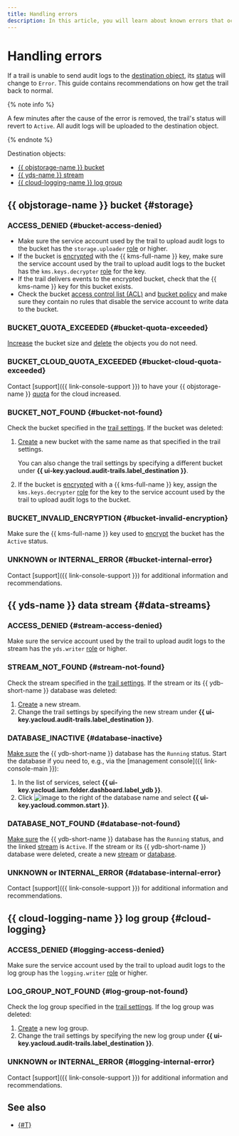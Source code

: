 ```yaml
---
title: Handling errors
description: In this article, you will learn about known errors that occur when sending audit logs to trail destination objects. Follow the suggested recommendations to get the trail back to normal.
---
```


# Handling errors


If a trail is unable to send audit logs to the [destination object](../concepts/trail.md#target), its [status](../concepts/trail.md#status) will change to `Error`. This guide contains recommendations on how get the trail back to normal.

{% note info %}

A few minutes after the cause of the error is removed, the trail's status will revert to `Active`. All audit logs will be uploaded to the destination object.

{% endnote %}


Destination objects:
* [{{ objstorage-name }} bucket](#storage)
* [{{ yds-name }} stream](#data-streams)
* [{{ cloud-logging-name }} log group](#cloud-logging)


## {{ objstorage-name }} bucket {#storage}

### ACCESS_DENIED {#bucket-access-denied}

* Make sure the service account used by the trail to upload audit logs to the bucket has the `storage.uploader` [role](../../storage/security/index.md#storage-uploader) or higher.
* If the bucket is [encrypted](../../storage/tutorials/server-side-encryption.md) with the {{ kms-full-name }} key, make sure the service account used by the trail to upload audit logs to the bucket has the `kms.keys.decrypter` [role](../../kms/security/index.md#kms-keys-decrypter) for the key.
* If the trail delivers events to the encrypted bucket, check that the {{ kms-name }} key for this bucket exists.
* Check the bucket [access control list (ACL)](../../storage/concepts/acl.md) and [bucket policy](../../storage/concepts/policy.md) and make sure they contain no rules that disable the service account to write data to the bucket.

### BUCKET_QUOTA_EXCEEDED {#bucket-quota-exceeded}

[Increase](../../storage/operations/buckets/limit-max-volume.md) the bucket size and [delete](../../storage/operations/objects/delete.md) the objects you do not need.

### BUCKET_CLOUD_QUOTA_EXCEEDED {#bucket-cloud-quota-exceeded}

Contact [support]({{ link-console-support }}) to have your {{ objstorage-name }} [quota](../../storage/concepts/limits.md#storage-quotas) for the cloud increased.

### BUCKET_NOT_FOUND {#bucket-not-found}

Check the bucket specified in the [trail settings](../concepts/trail.md#trail-settings). If the bucket was deleted:
1. [Create](../../storage/operations/buckets/create.md) a new bucket with the same name as that specified in the trail settings.

    You can also change the trail settings by specifying a different bucket under **{{ ui-key.yacloud.audit-trails.label_destination }}**.
1. If the bucket is [encrypted](../../storage/tutorials/server-side-encryption.md) with a {{ kms-full-name }} key, assign the `kms.keys.decrypter` [role](../../kms/security/index.md#kms-keys-decrypter) for the key to the service account used by the trail to upload audit logs to the bucket.


### BUCKET_INVALID_ENCRYPTION {#bucket-invalid-encryption}

Make sure the {{ kms-full-name }} key used to [encrypt](../../storage/tutorials/server-side-encryption.md) the bucket has the `Active` status.


### UNKNOWN or INTERNAL_ERROR {#bucket-internal-error}

Contact [support]({{ link-console-support }}) for additional information and recommendations.


## {{ yds-name }} data stream {#data-streams}

### ACCESS_DENIED {#stream-access-denied}

Make sure the service account used by the trail to upload audit logs to the stream has the `yds.writer` [role](../../data-streams/security/#yds-editor) or higher.

### STREAM_NOT_FOUND {#stream-not-found}

Check the stream specified in the [trail settings](../concepts/trail.md#trail-settings). If the stream or its {{ ydb-short-name }} database was deleted:
1. [Create](../../data-streams/operations/manage-streams.md#create-data-stream) a new stream.
1. Change the trail settings by specifying the new stream under **{{ ui-key.yacloud.audit-trails.label_destination }}**.

### DATABASE_INACTIVE {#database-inactive}

[Make sure](../../ydb/operations/manage-databases.md#list-db) the {{ ydb-short-name }} database has the `Running` status. Start the database if you need to, e.g., via the [management console]({{ link-console-main }}):
1. In the list of services, select **{{ ui-key.yacloud.iam.folder.dashboard.label_ydb }}**.
1. Click ![image](../../_assets/console-icons/ellipsis.svg) to the right of the database name and select **{{ ui-key.yacloud.common.start }}**.

### DATABASE_NOT_FOUND {#database-not-found}

[Make sure](../../ydb/operations/manage-databases.md#list-db) the {{ ydb-short-name }} database has the `Running` status, and the linked [stream](../../data-streams/operations/manage-streams.md#list-data-streams) is `Active`. If the stream or its {{ ydb-short-name }} database were deleted, create a new [stream](../../data-streams/operations/manage-streams.md#create-data-stream) or [database](../../ydb/operations/manage-databases.md#serverless).

### UNKNOWN or INTERNAL_ERROR {#database-internal-error}

Contact [support]({{ link-console-support }}) for additional information and recommendations.

## {{ cloud-logging-name }} log group {#cloud-logging}

### ACCESS_DENIED {#logging-access-denied}

Make sure the service account used by the trail to upload audit logs to the log group has the `logging.writer` [role](../../logging/security/index.md#logging-writer) or higher.

### LOG_GROUP_NOT_FOUND {#log-group-not-found}

Check the log group specified in the [trail settings](../concepts/trail.md#trail-settings). If the log group was deleted:
1. [Create](../../logging/operations/create-group.md) a new log group.
1. Change the trail settings by specifying the new log group under **{{ ui-key.yacloud.audit-trails.label_destination }}**.

### UNKNOWN or INTERNAL_ERROR {#logging-internal-error}

Contact [support]({{ link-console-support }}) for additional information and recommendations.


## See also

* [{#T}](../../iam/operations/sa/assign-role-for-sa.md)
